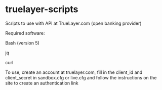 # truelayer-scripts
Scripts to use with API at TrueLayer.com (open banking provider) 

Required software:

Bash (version 5)

jq

curl

To use, create an account at truelayer.com, fill in the client_id and client_secret in sandbox.cfg or live.cfg and follow the instructions on the site to create an authentication link
